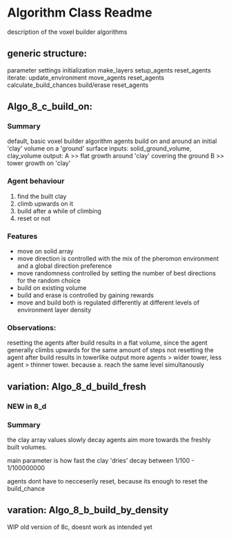 # Algorithm Class Readme

description of the voxel builder algorithms

## generic structure:

parameter settings
initialization
    make_layers
    setup_agents
        reset_agents
iterate:
    update_environment
    move_agents
        reset_agents
    calculate_build_chances
    build/erase
        reset_agents


## Algo_8_c_build_on:

### Summary

default, basic voxel builder algorithm
agents build on and around an initial 'clay' volume on a 'ground' surface
inputs: solid_ground_volume, clay_volume
output:
    A >> flat growth around 'clay' covering the ground
    B >> tower growth on 'clay'

### Agent behaviour

1. find the built clay 
2. climb upwards on it
3. build after a while of climbing
4. reset or not

### Features

- move on solid array
- move direction is controlled with the mix of the pheromon environment and a global direction preference
- move randomness controlled by setting the number of best directions for the random choice
- build on existing volume
- build and erase is controlled by gaining rewards
- move and build both is regulated differently at different levels of environment layer density 

### Observations:

resetting the agents after build results in a flat volume, since the agent generally climbs upwards for the same amount of steps
not resetting the agent after build results in towerlike output
more agents > wider tower, less agent > thinner tower. because a. reach the same level simultanously

## variation: Algo_8_d_build_fresh

### NEW in 8_d

### Summary

the clay array values slowly decay
agents aim more towards the freshly built volumes.

main parameter is how fast the clay 'dries'
decay between 1/100 - 1/100000000

agents dont have to necceserily reset, because its enough to reset the build_chance


## varation: Algo_8_b_build_by_density

WIP
old version of 8c, doesnt work as intended
yet